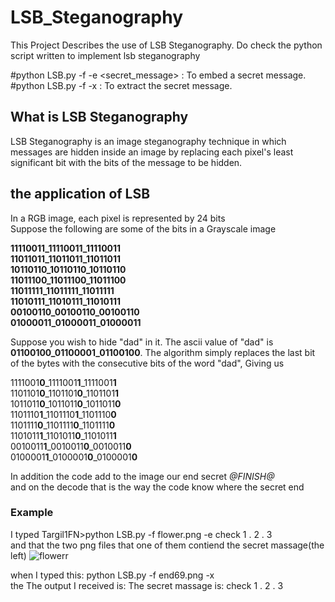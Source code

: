 # LSB_Steganography

This Project Describes the use of LSB Steganography.
Do check the python script written to implement lsb steganography

#python LSB.py -f <filename> -e <secret_message> : To embed a secret message.
  <br />
#python LSB.py -f <secretfile> -x : To extract the secret message.

## What is LSB Steganography
  LSB Steganography is an image steganography technique in which messages are hidden inside an image by replacing each pixel's least 
  significant bit with the bits of the message to be hidden.

## the application of LSB 
  In a RGB image, each pixel is represented by 24 bits <br />
  Suppose the following are some of the bits in a Grayscale image <br />
  
**11110011_11110011_11110011** <br />
**11011011_11011011_11011011**  <br />
**10110110_10110110_10110110** <br />
**11011100_11011100_11011100** <br />
**11011111_11011111_11011111** <br />
**11010111_11010111_11010111** <br />
**00100110_00100110_00100110** <br />
**01000011_01000011_01000011** <br />
  
Suppose you wish to hide "dad" in it. The ascii value of "dad" is **01100100_01100001_01100100**.
The algorithm simply replaces the last bit of the bytes with the consecutive bits of the word "dad", Giving us

1111001**0**_1111001**1**_1111001**1** <br />
1101101**0**_1101101**0**_1101101**1**  <br />
1011011**0**_1011011**0**_1011011**0** <br />
1101110**1**_1101110**1**_1101110**0** <br />
1101111**0**_1101111**0**_1101111**0** <br />
1101011**1**_1101011**0**_1101011**1** <br />
0010011**1**_0010011**0**_0010011**0** <br />
0100001**1**_0100001**0**_0100001**0** <br />
  
 In addition the code add to the image our end secret *$@FINISH@$* <br />
  and on the decode that is the way the code know where the secret end
  ### Example
  I typed Targil1FN>python LSB.py -f flower.png -e check 1 . 2 . 3 <br />
  and that the two png files that one of them contiend the secret massage(the left)
![flowerr](https://user-images.githubusercontent.com/72939664/168488450-6b77daa9-25f9-43d9-8660-606180f87fb9.png)
  
 when  I typed this: python LSB.py -f end69.png -x <br />
  the The output I received is: 
The secret massage is: check 1 . 2 . 3

